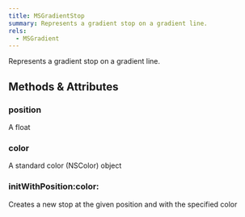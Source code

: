 ```yaml
---
title: MSGradientStop
summary: Represents a gradient stop on a gradient line.
rels:
  - MSGradient
---
```


Represents a gradient stop on a gradient line.

## Methods & Attributes

### position

A float

### color

A standard color (NSColor) object

### initWithPosition:color:

Creates a new stop at the given position and with the specified color
